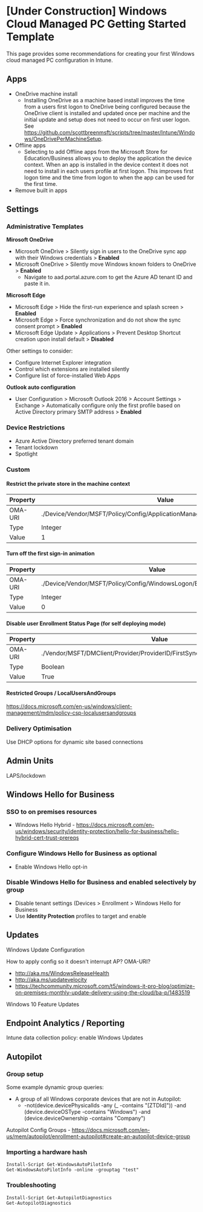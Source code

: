 # [Under Construction] Windows Cloud Managed PC Getting Started Template

This page provides some recommendations for creating your first Windows cloud managed PC configuration in Intune.

## Apps
 - OneDrive machine install
   - Installing OneDrive as a machine based install improves the time from a users first logon to OneDrive being configured because the OneDrive client is installed and updated once per machine and the initial update and setup does not need to occur on first user logon. See https://github.com/scottbreenmsft/scripts/tree/master/Intune/Windows/OneDrivePerMachineSetup.
 - Offline apps
   - Selecting to add Offline apps from the Microsoft Store for Education/Business allows you to deploy the application the device context. When an app is installed in the device context it does not need to install in each users profile at first logon. This improves first logon time and the time from logon to when the app can be used for the first time.
 - Remove built in apps

## Settings
### Administrative Templates
**Mirosoft OneDrive**
 - Microsoft OneDrive > Silently sign in users to the OneDrive sync app with their Windows credentials > **Enabled**
 - Microsoft OneDrive > Silently move Windows known folders to OneDrive > **Enabled**
   - Navigate to aad.portal.azure.com to get the Azure AD tenant ID and paste it in.

**Microsoft Edge**
 - Microsoft Edge > Hide the first-run experience and splash screen > **Enabled**
 - Microsoft Edge > Force synchronization and do not show the sync consent prompt > **Enabled**
 - Microsoft Edge Update > Applications > Prevent Desktop Shortcut creation upon install default > **Disabled**
 
Other settings to consider:
 - Configure Internet Explorer integration
 - Control which extensions are installed silently
 - Configure list of force-installed Web Apps

**Outlook auto configuration**
 - User Configuration > Microsoft Outlook 2016 > Account Settings > Exchange > Automatically configure only the first profile based on Active Directory primary SMTP address > **Enabled**
	
### Device Restrictions
 - Azure Active Directory preferred tenant domain
 - Tenant lockdown
 - Spotlight

### Custom

#### Restrict the private store in the machine context
Property | Value
---|---
OMA-URI | ./Device/Vendor/MSFT/Policy/Config/ApplicationManagement/RequirePrivateStoreOnly
Type |  Integer
Value | 1

#### Turn off the first sign-in animation
Property | Value
---|---
OMA-URI | ./Device/Vendor/MSFT/Policy/Config/WindowsLogon/EnableFirstLogonAnimation
Type |  Integer
Value | 0

#### Disable user Enrollment Status Page (for self deploying mode)
Property | Value
---|---
OMA-URI | ./Vendor/MSFT/DMClient/Provider/ProviderID/FirstSyncStatus/SkipUserStatusPage
Type |  Boolean
Value | True

#### Restricted Groups / LocalUsersAndGroups
https://docs.microsoft.com/en-us/windows/client-management/mdm/policy-csp-localusersandgroups

### Delivery Optimisation 
Use DHCP options for dynamic site based connections

## Admin Units
LAPS/lockdown

## Windows Hello for Business
### SSO to on premises resources
 - Windows Hello Hybrid - https://docs.microsoft.com/en-us/windows/security/identity-protection/hello-for-business/hello-hybrid-cert-trust-prereqs
 
### Configure Windows Hello for Business as optional
 - Enable Windows Hello opt-in
 
### Disable Windows Hello for Business and enabled selectively by group
 - Disable tenant settings (Devices > Enrollment > Windows Hello for Business
 - Use **Identity Protection** profiles to target and enable

## Updates
Windows Update Configuration

How to apply config so it doesn't interrupt AP? OMA-URI?

 - http://aka.ms/WindowsReleaseHealth
 - http://aka.ms/updatevelocity
 - https://techcommunity.microsoft.com/t5/windows-it-pro-blog/optimize-on-premises-monthly-update-delivery-using-the-cloud/ba-p/1483519

Windows 10 Feature Updates

## Endpoint Analytics / Reporting
Intune data collection policy: enable Windows Updates

## Autopilot
### Group setup

Some example dynamic group queries:
 - A group of all Windows corporate devices that are not in Autopilot:
   - -not(device.devicePhysicalIds -any (_ -contains "[ZTDId]")) -and (device.deviceOSType -contains "Windows") -and (device.deviceOwnership -contains "Company")


Autopilot Config
Groups - https://docs.microsoft.com/en-us/mem/autopilot/enrollment-autopilot#create-an-autopilot-device-group

### Importing a hardware hash
```
Install-Script Get-WindowsAutoPilotInfo
Get-WindowsAutoPilotInfo -online -grouptag "test"
```

### Troubleshooting
```
Install-Script Get-AutopilotDiagnostics
Get-AutopilotDiagnostics
```
